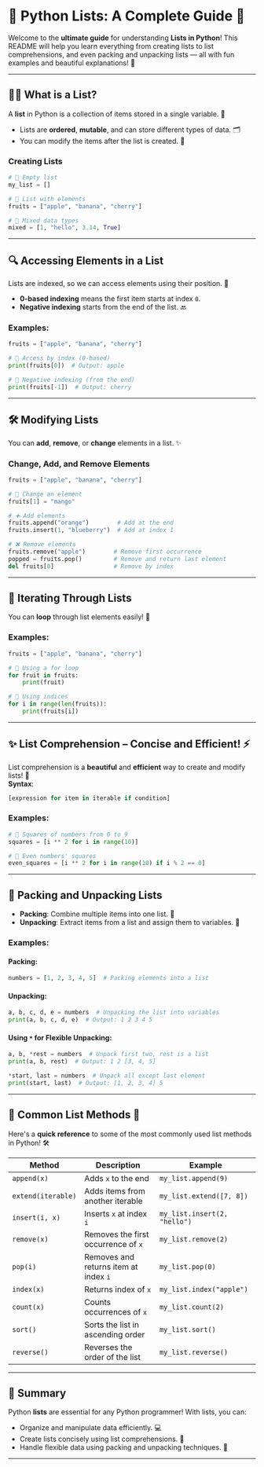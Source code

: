 
# 📜 **Python Lists: A Complete Guide** 🐍

Welcome to the **ultimate guide** for understanding **Lists in Python**! This README will help you learn everything from creating lists to list comprehensions, and even packing and unpacking lists — all with fun examples and beautiful explanations! 🎉

---


## 🧑‍🏫 **What is a List?**

A **list** in Python is a collection of items stored in a single variable. 🎯  
- Lists are **ordered**, **mutable**, and can store different types of data. 🗂️  
- You can modify the items after the list is created. 🔄

### **Creating Lists**  
```python
# 🌱 Empty list
my_list = []

# 🍓 List with elements
fruits = ["apple", "banana", "cherry"]

# 🌈 Mixed data types
mixed = [1, "hello", 3.14, True]
```

---

## 🔍 **Accessing Elements in a List**

Lists are indexed, so we can access elements using their position. 📍  
- **0-based indexing** means the first item starts at index `0`.  
- **Negative indexing** starts from the end of the list. 🔙

### **Examples**:
```python
fruits = ["apple", "banana", "cherry"]

# 🎯 Access by index (0-based)
print(fruits[0])  # Output: apple

# 🔄 Negative indexing (from the end)
print(fruits[-1])  # Output: cherry
```

---

## 🛠️ **Modifying Lists**

You can **add**, **remove**, or **change** elements in a list. ✨

### **Change, Add, and Remove Elements**
```python
fruits = ["apple", "banana", "cherry"]

# 🔄 Change an element
fruits[1] = "mango"

# ➕ Add elements
fruits.append("orange")        # Add at the end
fruits.insert(1, "blueberry")  # Add at index 1

# ❌ Remove elements
fruits.remove("apple")        # Remove first occurrence
popped = fruits.pop()         # Remove and return last element
del fruits[0]                 # Remove by index
```

---

## 🔁 **Iterating Through Lists**

You can **loop** through list elements easily! 🔄

### **Examples**:
```python
fruits = ["apple", "banana", "cherry"]

# 🔄 Using a for loop
for fruit in fruits:
    print(fruit)

# 🔢 Using indices
for i in range(len(fruits)):
    print(fruits[i])
```

---

## ✨ **List Comprehension** – Concise and Efficient! ⚡

List comprehension is a **beautiful** and **efficient** way to create and modify lists! 🌟  
**Syntax**:  
```python
[expression for item in iterable if condition]
```

### **Examples**:
```python
# 🔢 Squares of numbers from 0 to 9
squares = [i ** 2 for i in range(10)]

# 🚶 Even numbers' squares
even_squares = [i ** 2 for i in range(10) if i % 2 == 0]
```

---

## 🎒 **Packing and Unpacking Lists**

- **Packing**: Combine multiple items into one list. 🎁  
- **Unpacking**: Extract items from a list and assign them to variables. 🎈

### **Examples**:

#### **Packing**:  
```python
numbers = [1, 2, 3, 4, 5]  # Packing elements into a list
```

#### **Unpacking**:  
```python
a, b, c, d, e = numbers  # Unpacking the list into variables
print(a, b, c, d, e)  # Output: 1 2 3 4 5
```

#### **Using `*` for Flexible Unpacking**:  
```python
a, b, *rest = numbers  # Unpack first two, rest is a list
print(a, b, rest)  # Output: 1 2 [3, 4, 5]

*start, last = numbers  # Unpack all except last element
print(start, last)  # Output: [1, 2, 3, 4] 5
```

---

## 🔧 **Common List Methods** 🔧

Here's a **quick reference** to some of the most commonly used list methods in Python! 🛠️

| **Method**             | **Description**                          | **Example**                      |
|------------------------|------------------------------------------|----------------------------------|
| `append(x)`            | Adds `x` to the end                      | `my_list.append(9)`              |
| `extend(iterable)`     | Adds items from another iterable         | `my_list.extend([7, 8])`         |
| `insert(i, x)`         | Inserts `x` at index `i`                 | `my_list.insert(2, "hello")`     |
| `remove(x)`            | Removes the first occurrence of `x`      | `my_list.remove(2)`              |
| `pop(i)`               | Removes and returns item at index `i`    | `my_list.pop(0)`                 |
| `index(x)`             | Returns index of `x`                     | `my_list.index("apple")`         |
| `count(x)`             | Counts occurrences of `x`                | `my_list.count(2)`               |
| `sort()`               | Sorts the list in ascending order        | `my_list.sort()`                 |
| `reverse()`            | Reverses the order of the list           | `my_list.reverse()`              |

---

## 🎉 **Summary**

Python **lists** are essential for any Python programmer! With lists, you can:  
- Organize and manipulate data efficiently. 💻  
- Create lists concisely using list comprehensions. 📝  
- Handle flexible data using packing and unpacking techniques. 🎒


---



